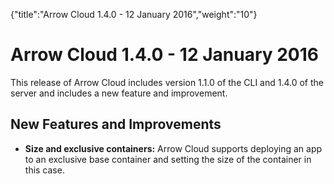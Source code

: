 {"title":"Arrow Cloud 1.4.0 - 12 January 2016","weight":"10"} 

# Arrow Cloud 1.4.0 - 12 January 2016

This release of Arrow Cloud includes version 1.1.0 of the CLI and 1.4.0 of the server and includes a new feature and improvement.

## New Features and Improvements

*   **Size and exclusive containers:** Arrow Cloud supports deploying an app to an exclusive base container and setting the size of the container in this case.